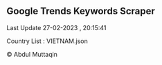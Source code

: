 

## Google Trends Keywords Scraper 
 
Last Update 27-02-2023 , 20:15:41

Country List :
VIETNAM.json



© Abdul Muttaqin 
